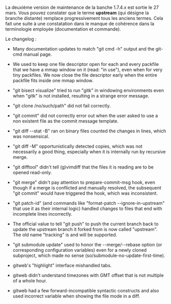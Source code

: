 <!-- 
.. link: 
.. description: 
.. tags: git, release
.. date: 2011/3/29 8:48:00
.. title: Git 1.7.4.2 publiée
.. slug: git-1.7.4.2-publiee
-->

La deuxième version de maintenance de la banche 1.7.4.x est sortie le 27 mars. Vous pouvez constater que le terme **upstream** (qui désigne la branche distante) remplace progressivement tous les anciens termes. Cela fait une suite à une constatation dans le manque de cohérence dans la terminologie employée (documentation et commande).

Le changelog :

 * Many documentation updates to match "git cmd -h" output and the
  git-cmd manual page.

 * We used to keep one file descriptor open for each and every packfile
  that we have a mmap window on it (read: "in use"), even when for very
  tiny packfiles.  We now close the file descriptor early when the entire
  packfile fits inside one mmap window.

 * "git bisect visualize" tried to run "gitk" in windowing
  environments even when "gitk" is not installed, resulting in a
  strange error message.

 * "git clone /no/such/path" did not fail correctly.

 * "git commit" did not correctly error out when the user asked to use a
  non existent file as the commit message template.

 * "git diff --stat -B" ran on binary files counted the changes in lines,
  which was nonsensical.

 * "git diff -M" opportunistically detected copies, which was not
  necessarily a good thing, especially when it is internally run by
  recursive merge.

 * "git difftool" didn't tell (g)vimdiff that the files it is reading are
  to be opened read-only.

 * "git merge" didn't pay attention to prepare-commit-msg hook, even
  though if a merge is conflicted and manually resolved, the subsequent
  "git commit" would have triggered the hook, which was inconsistent.

 * "git patch-id" (and commands like "format-patch --ignore-in-upstream"
  that use it as their internal logic) handled changes to files that end
  with incomplete lines incorrectly.

 * The official value to tell "git push" to push the current branch back
  to update the upstream branch it forked from is now called "upstream".
  The old name "tracking" is and will be supported.

 * "git submodule update" used to honor the --merge/--rebase option (or
  corresponding configuration variables) even for a newly cloned
  subproject, which made no sense (so/submodule-no-update-first-time).

 * gitweb's "highlight" interface mishandled tabs.

 * gitweb didn't understand timezones with GMT offset that is not
  multiple of a whole hour.

 * gitweb had a few forward-incompatible syntactic constructs and
  also used incorrect variable when showing the file mode in a diff.

